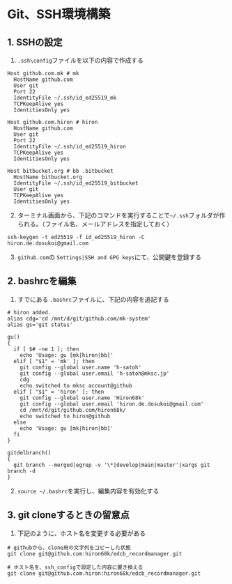 # Git、SSH環境構築

## 1. SSHの設定

1. `.ssh\config`ファイルを以下の内容で作成する

``` shell
Host github.com.mk # mk
  HostName github.com
  User git
  Port 22
  IdentityFile ~/.ssh/id_ed25519_mk
  TCPKeepAlive yes
  IdentitiesOnly yes

Host github.com.hiron # hiron
  HostName github.com
  User git
  Port 22
  IdentityFile ~/.ssh/id_ed25519_hiron
  TCPKeepAlive yes
  IdentitiesOnly yes

Host bitbucket.org # bb .bitbucket
  HostName bitbucket.org
  IdentityFile ~/.ssh/id_ed25519_bitbucket
  User git
  TCPKeepAlive yes
  IdentitiesOnly yes
```

2. ターミナル画面から、下記のコマンドを実行することで`~/.ssh`フォルダが作られる。（ファイル名、メールアドレスを指定しておく）  
```shell
ssh-keygen -t ed25519 -f id_ed25519_hiron -C hiron.de.dosukoi@gmail.com
```

3. `github.com`の `Settings|SSH and GPG keys`にて、公開鍵を登録する  

## 2. bashrcを編集

1. すでにある `.bashrc`ファイルに、下記の内容を追記する  

```shell
# hiron added.
alias cdg='cd /mnt/d/git/github.com/mk-system'
alias gs='git status'

gu()
{
  if [ $# -ne 1 ]; then
    echo 'Usage: gu [mk|hiron|bb]'
  elif [ "$1" = 'mk' ]; then
    git config --global user.name 'h-satoh'
    git config --global user.email 'h-satoh@mksc.jp'
    cdg
    echo switched to mksc account@github
  elif [ "$1" = 'hiron' ]; then
    git config --global user.name 'Hiron68k'
    git config --global user.email 'hiron.de.dosukoi@gmail.com'
    cd /mnt/d/git/github.com/hiron68k/
    echo switched to hiron@github
  else
    echo 'Usage: gu [mk|hiron|bb]'
  fi
}

gitdelbranch()
{
  git branch --merged|egrep -v '\*|develop|main|master'|xargs git branch -d
}
```

2. `source ~/.bashrc`を実行し、編集内容を有効化する  

## 3. git cloneするときの留意点

1. 下記のように、ホスト名を変更する必要がある

```shell
# githubから、clone用の文字列をコピーした状態
git clone git@github.com:hiron68k/edcb_recordmanager.git

# ホスト名を、ssh_configで設定した内容に置き換える
git clone git@github.com.hiron:hiron68k/edcb_recordmanager.git
```

